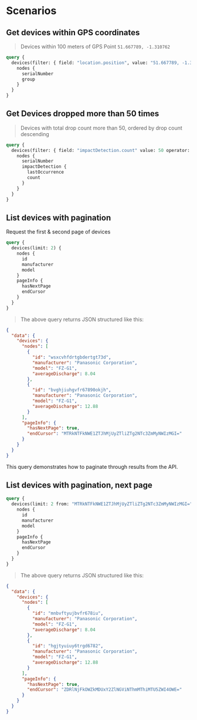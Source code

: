 
# Scenarios

## Get devices within GPS coordinates

> Devices within 100 meters of GPS Point `51.667789, -1.310762`

```graphql
query {
  devices(filter: { field: "location.position", value: "51.667789, -1.310762 / 100m" }) {
    nodes {
      serialNumber
      group 
    }
  }
}
```

## Get Devices dropped more than 50 times

> Devices with total drop count more than 50, ordered by drop count descending

```graphql
query {
  devices(filter: { field: "impactDetection.count" value: 50 operator: gt } sort: { field: "impactDetection.count" order: desc}) {
    nodes {
      serialNumber
      impactDetection {
        lastOccurrence
        count
      }
    }
  }
}
```

## List devices with pagination
Request the first & second page of devices

```graphql
query {
  devices(limit: 2) {
    nodes {
      id
      manufacturer
      model
    }
    pageInfo {
      hasNextPage
      endCursor
    }
  }
}
```

> The above query returns JSON structured like this:

```json
{
  "data": {
    "devices": {
      "nodes": [
        {
          "id": "wsxcvhfdrtgbdertgt73d",
          "manufacturer": "Panasonic Corporation",
          "model": "FZ-G1",
          "averageDischarge": 8.04
        },
        {
          "id": "bvghjiuhgvfr67890okjh",
          "manufacturer": "Panasonic Corporation",
          "model": "FZ-G1",
          "averageDischarge": 12.88
        }
      ],
      "pageInfo": {
        "hasNextPage": true,
        "endCursor": "MTRkNTFkNWE1ZTJhMjUyZTliZTg2NTc3ZmMyNWIzMGI="
      }
    }
  }
}
```

This query demonstrates how to paginate through results from the API.

## List devices with pagination, next page
```graphql
query {
  devices(limit: 2 from: "MTRkNTFkNWE1ZTJhMjUyZTliZTg2NTc3ZmMyNWIzMGI=") {
    nodes {
      id
      manufacturer
      model
    }
    pageInfo {
      hasNextPage
      endCursor
    }
  }
}
```

> The above query returns JSON structured like this:

```json
{
  "data": {
    "devices": {
      "nodes": [
        {
          "id": "mnbvftyujbvfr678iu",
          "manufacturer": "Panasonic Corporation",
          "model": "FZ-G1",
          "averageDischarge": 8.04
        },
        {
          "id": "hgjtyuiuy6trgd6782",
          "manufacturer": "Panasonic Corporation",
          "model": "FZ-G1",
          "averageDischarge": 12.88
        }
      ],
      "pageInfo": {
        "hasNextPage": true,
        "endCursor": "ZDRlNjFkOWZkMDUxY2ZlNGViNThmMThiMTU5ZWI4OWE="
      }
    }
  }
}
```
